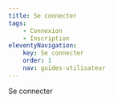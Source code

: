 ```yaml
---
title: Se connecter
tags:
    - Connexion
    - Inscription
eleventyNavigation:
    key: Se connecter
    order: 1
    nav: guides-utilisateur
---
```


Se connecter
